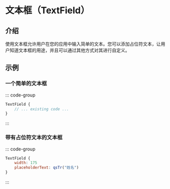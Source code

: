 # 文本框（TextField）

## 介绍

<mcurl name="TextField" url="https://learn.microsoft.com/zh-cn/windows/apps/design/controls/text-box"></mcurl>

使用文本框允许用户在您的应用中输入简单的文本。您可以添加占位符文本，让用户知道文本框的用途，并且可以通过其他方式对其进行自定义。

## 示例

### 一个简单的文本框

::: code-group

```qml
TextField {
    // ... existing code ...
}
```

:::

### 带有占位符文本的文本框

::: code-group

```qml
TextField {
    width: 175
    placeholderText: qsTr("姓名")
}
```

:::